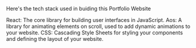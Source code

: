 Here's the tech stack used in buiding this Portfolio Website

React: The core library for building user interfaces in JavaScript.
Aos: A library for animating elements on scroll, used to add dynamic animations to your website.
CSS: Cascading Style Sheets for styling your components and defining the layout of your website.
